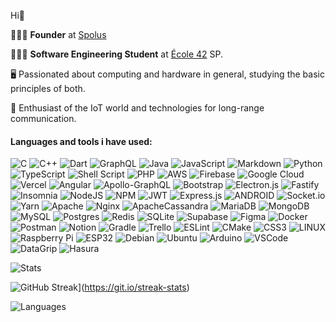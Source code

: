 Hi🖖

👨🏻‍💻 **Founder** at [Spolus](https://www.spolus.io/)

👨🏻‍🎓 **Software Engineering Student** at [École 42](https://www.42sp.org.br/) SP.
 
🖥️ Passionated about computing and hardware in general, studying the basic principles of both.

📡 Enthusiast of the IoT world and technologies for long-range communication.



#### Languages and tools i have used:
![C](https://img.shields.io/badge/c-%2300599C.svg?style=flat-square&logo=c&logoColor=white) ![C++](https://img.shields.io/badge/c++-%2300599C.svg?style=flat-square&logo=c%2B%2B&logoColor=white) ![Dart](https://img.shields.io/badge/dart-%230175C2.svg?style=flat-square&logo=dart&logoColor=white) ![GraphQL](https://img.shields.io/badge/-GraphQL-E10098?style=flat-square&logo=graphql&logoColor=white) ![Java](https://img.shields.io/badge/java-%23ED8B00.svg?style=flat-square&logo=java&logoColor=white) ![JavaScript](https://img.shields.io/badge/javascript-%23323330.svg?style=flat-square&logo=javascript&logoColor=%23F7DF1E) ![Markdown](https://img.shields.io/badge/markdown-%23000000.svg?style=flat-square&logo=markdown&logoColor=white) ![Python](https://img.shields.io/badge/python-3670A0?style=flat-square&logo=python&logoColor=ffdd54) ![TypeScript](https://img.shields.io/badge/typescript-%23007ACC.svg?style=flat-square&logo=typescript&logoColor=white) ![Shell Script](https://img.shields.io/badge/shell_script-%23121011.svg?style=flat-square&logo=gnu-bash&logoColor=white) ![PHP](https://img.shields.io/badge/php-%23777BB4.svg?style=flat-square&logo=php&logoColor=white) ![AWS](https://img.shields.io/badge/AWS-%23FF9900.svg?style=flat-square&logo=amazon-aws&logoColor=white) ![Firebase](https://img.shields.io/badge/firebase-%23039BE5.svg?style=flat-square&logo=firebase) ![Google Cloud](https://img.shields.io/badge/Google%20Cloud-%234285F4.svg?style=flat-square&logo=google-cloud&logoColor=white) ![Vercel](https://img.shields.io/badge/vercel-%23000000.svg?style=flat-square&logo=vercel&logoColor=white) ![Angular](https://img.shields.io/badge/angular-%23DD0031.svg?style=flat-square&logo=angular&logoColor=white) ![Apollo-GraphQL](https://img.shields.io/badge/-ApolloGraphQL-311C87?style=flat-square&logo=apollo-graphql) ![Bootstrap](https://img.shields.io/badge/bootstrap-%23563D7C.svg?style=flat-square&logo=bootstrap&logoColor=white) ![Electron.js](https://img.shields.io/badge/Electron-191970?style=flat-square&logo=Electron&logoColor=white) ![Fastify](https://img.shields.io/badge/fastify-%23000000.svg?style=flat-square&logo=fastify&logoColor=white) ![Insomnia](https://img.shields.io/badge/Insomnia-black?style=flat-square&logo=insomnia&logoColor=5849BE) ![NodeJS](https://img.shields.io/badge/node.js-6DA55F?style=flat-square&logo=node.js&logoColor=white) ![NPM](https://img.shields.io/badge/NPM-%23000000.svg?style=flat-square&logo=npm&logoColor=white) ![JWT](https://img.shields.io/badge/JWT-black?style=flat-square&logo=JSON%20web%20tokens) ![Express.js](https://img.shields.io/badge/express.js-%23404d59.svg?style=flat-square&logo=express&logoColor=%2361DAFB) ![ANDROID](https://img.shields.io/badge/android-%2320232a.svg?style=flat-square&logo=android&logoColor=%a4c639) ![Socket.io](https://img.shields.io/badge/Socket.io-black?style=flat-square&logo=socket.io&badgeColor=010101) ![Yarn](https://img.shields.io/badge/yarn-%232C8EBB.svg?style=flat-square&logo=yarn&logoColor=white) ![Apache](https://img.shields.io/badge/apache-%23D42029.svg?style=flat-square&logo=apache&logoColor=white) ![Nginx](https://img.shields.io/badge/nginx-%23009639.svg?style=flat-square&logo=nginx&logoColor=white) ![ApacheCassandra](https://img.shields.io/badge/cassandra-%231287B1.svg?style=flat-square&logo=apache-cassandra&logoColor=white) ![MariaDB](https://img.shields.io/badge/MariaDB-003545?style=flat-square&logo=mariadb&logoColor=white) ![MongoDB](https://img.shields.io/badge/MongoDB-%234ea94b.svg?style=flat-square&logo=mongodb&logoColor=white) ![MySQL](https://img.shields.io/badge/mysql-%2300f.svg?style=flat-square&logo=mysql&logoColor=white) ![Postgres](https://img.shields.io/badge/postgres-%23316192.svg?style=flat-square&logo=postgresql&logoColor=white) ![Redis](https://img.shields.io/badge/redis-%23DD0031.svg?style=flat-square&logo=redis&logoColor=white) ![SQLite](https://img.shields.io/badge/sqlite-%2307405e.svg?style=flat-square&logo=sqlite&logoColor=white) 	![Supabase](https://img.shields.io/badge/Supabase-3ECF8E?style=flat-square&logo=supabase&logoColor=white) 	![Figma](https://img.shields.io/badge/figma-%23F24E1E.svg?style=flat-square&logo=figma&logoColor=white)  ![Docker](https://img.shields.io/badge/docker-%230db7ed.svg?style=flat-square&logo=docker&logoColor=white) ![Postman](https://img.shields.io/badge/Postman-FF6C37?style=flat-square&logo=postman&logoColor=white) ![Notion](https://img.shields.io/badge/Notion-%23000000.svg?style=flat-square&logo=notion&logoColor=white) ![Gradle](https://img.shields.io/badge/Gradle-02303A.svg?style=flat-square&logo=Gradle&logoColor=white)  ![Trello](https://img.shields.io/badge/Trello-%23026AA7.svg?style=flat-square&logo=Trello&logoColor=white) ![ESLint](https://img.shields.io/badge/ESLint-4B3263?style=flat-square&logo=eslint&logoColor=white) ![CMake](https://img.shields.io/badge/CMake-%23008FBA.svg?style=flat-square&logo=cmake&logoColor=white) ![CSS3](https://img.shields.io/badge/css3-%231572B6.svg?style=flat-square&logo=css3&logoColor=white) ![LINUX](https://img.shields.io/badge/Linux-FCC624?style=flat-square&logo=linux&logoColor=black) ![Raspberry Pi](https://img.shields.io/badge/-RaspberryPi-C51A4A?style=flat-square&logo=Raspberry-Pi) ![ESP32](https://img.shields.io/badge/-ESP32-grey?logo=Espressif&style=flat-square&logoColor=red) ![Debian](https://img.shields.io/badge/-Debian-A80030?style=flat-square&logo=Debian&logoColor=white) ![Ubuntu](https://img.shields.io/badge/-Ubuntu-772953?logo=Ubuntu&style=flat-square&logoColor=white) ![Arduino](https://img.shields.io/badge/-Arduino-00979D?style=flat-square&logo=Arduino&logoColor=white) ![VSCode](https://img.shields.io/badge/-Visual%20Studio%20Code-23A9F2?style=flat-square&logo=Visual%20Studio%20Code&logoColor=white") ![DataGrip](https://img.shields.io/badge/-DataGrip-black?style=flat-square&logo=DataGrip&logoColor=white") ![Hasura](https://img.shields.io/badge/-Hasura-white?style=flat-square&logo=Hasura&logoColor=cyan")

![Stats](https://github-stats-theta-eight.vercel.app/api?username=figueiredostable&theme=synthwave&hide_border=false&include_all_commits=true&count_private=true&show_icons=true&card_width=800)

![GitHub Streak](https://github-readme-streak-stats-3r2jcydlb-figueiredostables-projects.vercel.app?user=figueiredostable&theme=synthwave&mode=weekly&card_width=800)](https://git.io/streak-stats)

![Languages](https://github-stats-theta-eight.vercel.app/api/top-langs/?username=figueiredostable&langs_count=10&layout=compact&theme=synthwave&exclude_repo=github-readme-stats-fs,figueiredostable.github.io&hide=html&card_width=800)
